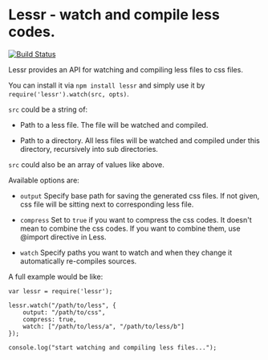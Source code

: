 # Lessr - watch and compile less codes.

[![Build Status](https://travis-ci.org/zhangxiao/lessr.png)](https://travis-ci.org/zhangxiao/lessr)

Lessr provides an API for watching and compiling less files to css files.

You can install it via `npm install lessr` and simply use it by `require('lessr').watch(src, opts)`.

`src` could be a string of:

* Path to a less file. The file will be watched and compiled.

* Path to a directory. All less files will be watched and compiled under this directory, recursively into sub directories.

`src` could also be an array of values like above.

Available options are:

* `output` Specify base path for saving the generated css files. If not given, css file will be sitting next to corresponding less file.

* `compress` Set to `true` if you want to compress the css codes. It doesn't mean to combine the css codes. If you want to combine them, use @import directive in Less.

* `watch` Specify paths you want to watch and when they change it automatically re-compiles sources.

A full example would be like:

    var lessr = require('lessr');

    lessr.watch("/path/to/less", {
        output: "/path/to/css",
        compress: true,
        watch: ["/path/to/less/a", "/path/to/less/b"]
    });

    console.log("start watching and compiling less files...");
